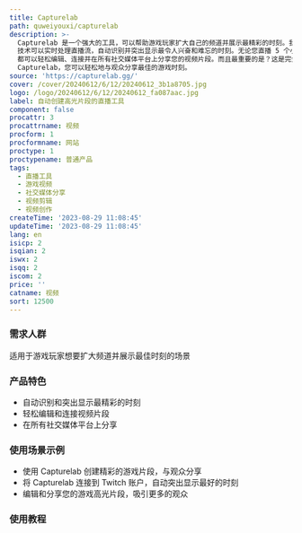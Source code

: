 ```yaml
---
title: Capturelab
path: quweiyouxi/capturelab
description: >-
  Capturelab 是一个强大的工具，可以帮助游戏玩家扩大自己的频道并展示最精彩的时刻。我们先进的 AI
  技术可以实时处理直播流，自动识别并突出显示最令人兴奋和难忘的时刻。无论您直播 5 个小时还是 36 个小时，Capturelab
  都可以轻松编辑、连接并在所有社交媒体平台上分享您的视频片段。而且最重要的是？这是完全免费的，只需连接您的 Twitch 账户，让我们来处理剩下的事情。使用
  Capturelab，您可以轻松地与观众分享最佳的游戏时刻。
source: 'https://capturelab.gg/'
cover: /cover/20240612/6/12/20240612_3b1a8705.jpg
logo: /logo/20240612/6/12/20240612_fa087aac.jpg
label: 自动创建高光片段的直播工具
component: false
procattr: 3
procattrname: 视频
procform: 1
procformname: 网站
proctype: 1
proctypename: 普通产品
tags:
  - 直播工具
  - 游戏视频
  - 社交媒体分享
  - 视频剪辑
  - 视频创作
createTime: '2023-08-29 11:08:45'
updateTime: '2023-08-29 11:08:45'
lang: en
isicp: 2
isqian: 2
iswx: 2
isqq: 2
iscom: 2
price: ''
catname: 视频
sort: 12500
---
```




### 需求人群
适用于游戏玩家想要扩大频道并展示最佳时刻的场景

### 产品特色
- 自动识别和突出显示最精彩的时刻
- 轻松编辑和连接视频片段
- 在所有社交媒体平台上分享

### 使用场景示例
- 使用 Capturelab 创建精彩的游戏片段，与观众分享
- 将 Capturelab 连接到 Twitch 账户，自动突出显示最好的时刻
- 编辑和分享您的游戏高光片段，吸引更多的观众

### 使用教程


  
